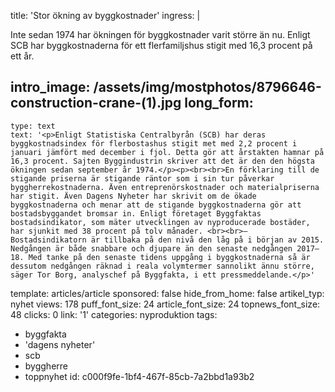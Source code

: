 title: 'Stor ökning av byggkostnader'
ingress: |
  <p>Inte sedan 1974 har ökningen för byggkostnader varit större än nu. Enligt SCB har byggkostnaderna för ett flerfamiljshus stigit med 16,3 procent på ett år.
  </p>
  
intro_image: /assets/img/mostphotos/8796646-construction-crane-(1).jpg
long_form:
  -
    type: text
    text: '<p>Enligt Statistiska Centralbyrån (SCB) har deras byggkostnadsindex för flerbostashus stigit met med 2,2 procent i januari jämfört med december i fjol. Detta gör att årstakten hamnar på 16,3 procent. Sajten Byggindustrin skriver att det är den den högsta ökningen sedan september år 1974.</p><p><br><br>En förklaring till de stigande priserna är stigande räntor som i sin tur påverkar byggherrekostnaderna. Även entreprenörskostnader och materialpriserna har stigit. Även Dagens Nyheter har skrivit om de ökade byggkostnaderna och menar att de stigande byggkostnaderna gör att bostadsbyggandet bromsar in. Enligt företaget Byggfaktas bostadsindikator, som mäter utvecklingen av nyproducerade bostäder, har sjunkit med 38 procent på tolv månader. <br><br>– Bostadsindikatorn är tillbaka på den nivå den låg på i början av 2015. Nedgången är både snabbare och djupare än den senaste nedgången 2017–18. Med tanke på den senaste tidens uppgång i byggkostnaderna så är dessutom nedgången räknad i reala volymtermer sannolikt ännu större, säger Tor Borg, analyschef på Byggfakta, i ett pressmeddelande.</p>'
template: articles/article
sponsored: false
hide_from_home: false
artikel_typ: nyhet
views: 178
puff_font_size: 24
article_font_size: 24
topnews_font_size: 48
clicks: 0
link: '1'
categories: nyproduktion
tags:
  - byggfakta
  - 'dagens nyheter'
  - scb
  - byggherre
  - toppnyhet
id: c000f9fe-1bf4-467f-85cb-7a2bbd1a93b2
